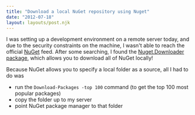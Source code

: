 ```yaml
---
title: "Download a local NuGet repository using Nuget"
date: "2012-07-18"
layout: layouts/post.njk
---
```


I was setting up a development environment on a remote server today, and due to
the security constraints on the machine, I wasn't able to reach the official
[NuGet](http://nuget.org/) feed. After some searching, I found the
[Nuget.Downloader package](http://nuget.org/packages/Nuget.Downloader), which
allows you to download all of NuGet locally!

Because NuGet allows you to specify a local folder as a source, all I had to do
was

- run the `Download-Packages -top 100` command (to get the top 100 most popular
  packages)
- copy the folder up to my server
- point NuGet package manager to that folder
